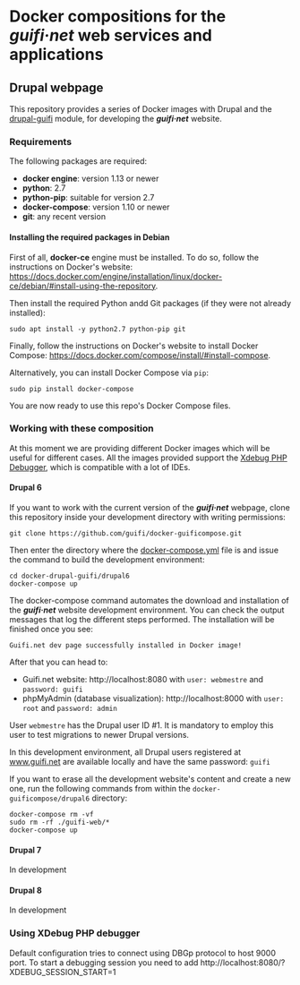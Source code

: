 # Docker compositions for the ***guifi·net*** web services and applications

## Drupal webpage
This repository provides a series of Docker images with Drupal and the [drupal-guifi](https://github.com/guifi/drupal-guifi) module, for developing the ***guifi·net*** website.

### Requirements

The following packages are required:
- **docker engine**: version 1.13 or newer
- **python**: 2.7
- **python-pip**: suitable for version 2.7
- **docker-compose**: version 1.10 or newer
- **git**: any recent version

#### Installing the required packages in Debian

First of all, **docker-ce** engine must be installed. To do so, follow the instructions on Docker's website: https://docs.docker.com/engine/installation/linux/docker-ce/debian/#install-using-the-repository.

Then install the required Python andd Git packages (if they were not already installed):

```
sudo apt install -y python2.7 python-pip git
```

Finally, follow the instructions on Docker's website to install Docker Compose: https://docs.docker.com/compose/install/#install-compose.

Alternatively, you can install Docker Compose via `pip`:

```
sudo pip install docker-compose
```

You are now ready to use this repo's Docker Compose files.

### Working with these composition

At this moment we are providing different Docker images which will be useful for different cases. All the images provided support the [Xdebug PHP Debugger](https://xdebug.org/), which is compatible with a lot of IDEs.

#### Drupal 6
If you want to work with the current version of the ***guifi·net*** webpage, clone this repository inside your development directory with writing permissions:

```
git clone https://github.com/guifi/docker-guificompose.git
```

Then enter the directory where the [docker-compose.yml](./drupal6/docker-compose.yml) file is and issue the command to build the development environment:

```
cd docker-drupal-guifi/drupal6
docker-compose up
```

The docker-compose command automates the download and installation of the ***guifi·net*** website development environment. You can check the output messages that log the different steps performed. The installation will be finished once you see:

```
Guifi.net dev page successfully installed in Docker image!
```

After that you can head to:
- Guifi.net website: http://localhost:8080 with `user: webmestre` and `password: guifi`
- phpMyAdmin (database visualization): http://localhost:8000 with `user: root` and `password: admin`

User `webmestre` has the Drupal user ID #1. It is mandatory to employ this user to test migrations to newer Drupal versions.

In this development environment, all Drupal users registered at www.guifi.net are available locally and have the same password: `guifi`

If you want to erase all the development website's content and create a new one, run the following commands from within the `docker-guificompose/drupal6` directory:

```
docker-compose rm -vf
sudo rm -rf ./guifi-web/*
docker-compose up
```

#### Drupal 7
In development

#### Drupal 8
In development

### Using XDebug PHP debugger
Default configuration tries to connect using DBGp protocol to host 9000 port. To start a debugging session you need to add http://localhost:8080/?XDEBUG_SESSION_START=1
